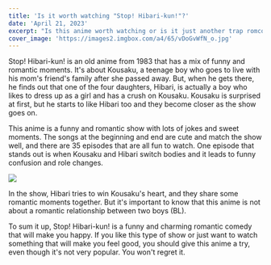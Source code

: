 ```yaml
---
title: 'Is it worth watching "Stop! Hibari-kun!"?'
date: 'April 21, 2023'
excerpt: "Is this anime worth watching or is it just another trap romcom anime with the same plot as others"
cover_image: 'https://images2.imgbox.com/a4/65/vDoGvWfN_o.jpg'
---
```

  
Stop! Hibari-kun! is an old anime from 1983 that has a mix of funny and romantic moments. It's about Kousaku, a teenage boy who goes to live with his mom's friend's family after she passed away. But, when he gets there, he finds out that one of the four daughters, Hibari, is actually a boy who likes to dress up as a girl and has a crush on Kousaku. Kousaku is surprised at first, but he starts to like Hibari too and they become closer as the show goes on.  
  
This anime is a funny and romantic show with lots of jokes and sweet moments. The songs at the beginning and end are cute and match the show well, and there are 35 episodes that are all fun to watch. One episode that stands out is when Kousaku and Hibari switch bodies and it leads to funny confusion and role changes.
  
![](https://images2.imgbox.com/31/61/YANWECDc_o.jpg)  
  
In the show, Hibari tries to win Kousaku's heart, and they share some romantic moments together. But it's important to know that this anime is not about a romantic relationship between two boys (BL).  
  
To sum it up, Stop! Hibari-kun! is a funny and charming romantic comedy that will make you happy. If you like this type of show or just want to watch something that will make you feel good, you should give this anime a try, even though it's not very popular. You won't regret it.